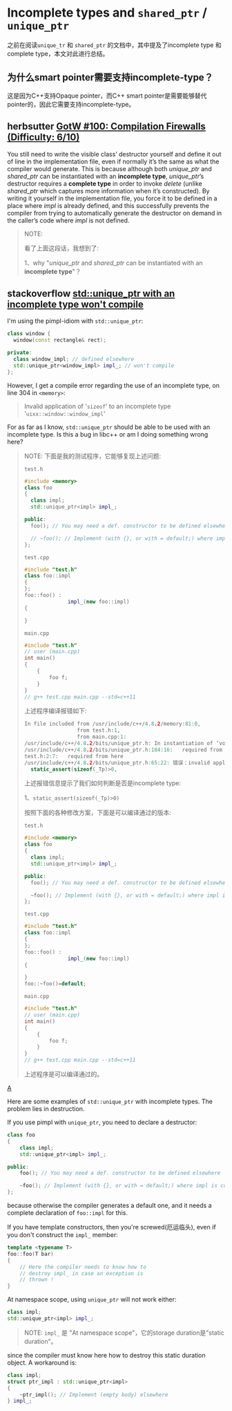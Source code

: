 # Incomplete types and `shared_ptr` / `unique_ptr`

之前在阅读`unique_tr` 和 `shared_ptr` 的文档中，其中提及了incomplete type 和 complete type，本文对此进行总结。

## 为什么smart pointer需要支持incomplete-type？
这是因为C++支持Opaque pointer，而C++ smart pointer是需要能够替代pointer的，因此它需要支持incomplete-type。

## herbsutter [GotW #100: Compilation Firewalls (Difficulty: 6/10)](https://herbsutter.com/gotw/_100/)

You still need to write the visible class’ destructor yourself and define it out of line in the implementation file, even if normally it’s the same as what the compiler would generate. This is because although both *unique_ptr* and *shared_ptr* can be instantiated with an **incomplete type**, *unique_ptr*’s destructor requires a **complete type** in order to invoke *delete* (unlike *shared_ptr* which captures more information when it’s constructed). By writing it yourself in the implementation file, you force it to be defined in a place where *impl* is already defined, and this successfully prevents the compiler from trying to automatically generate the destructor on demand in the caller’s code where *impl* is not defined.

> NOTE: 
>
> 看了上面这段话，我想到了: 
>
> 1、why "*unique_ptr* and *shared_ptr* can be instantiated with an **incomplete type**"？



## stackoverflow [std::unique_ptr with an incomplete type won't compile](https://stackoverflow.com/questions/9954518/stdunique-ptr-with-an-incomplete-type-wont-compile)

I'm using the pimpl-idiom with `std::unique_ptr`:

```cpp
class window {
  window(const rectangle& rect);

private:
  class window_impl; // defined elsewhere
  std::unique_ptr<window_impl> impl_; // won't compile
};
```

However, I get a compile error regarding the use of an incomplete type, on line 304 in `<memory>`:

> Invalid application of '`sizeof`' to an incomplete type '`uixx::window::window_impl`'

For as far as I know, `std::unique_ptr` should be able to be used with an incomplete type. Is this a bug in libc++ or am I doing something wrong here?



> NOTE: 下面是我的测试程序，它能够复现上述问题:
>
> `test.h`
>
> ```C++
> #include <memory>
> class foo
> {
> 	class impl;
> 	std::unique_ptr<impl> impl_;
> 
> public:
> 	foo(); // You may need a def. constructor to be defined elsewhere
> 
> 	// ~foo(); // Implement (with {}, or with = default;) where impl is complete
> };
> ```
>
> `test.cpp`
>
> ```C++
> #include "test.h"
> class foo::impl
> {
> };
> foo::foo() :
> 				impl_(new foo::impl)
> {
> 
> }
> 
> ```
>
> `main.cpp`
>
> ```C++
> #include "test.h"
> // user (main.cpp)
> int main()
> {
>     {
>         foo f;
>     }
> }
> // g++ test.cpp main.cpp --std=c++11
> ```
>
> 
>
> 上述程序编译报错如下:
>
> ```C++
> In file included from /usr/include/c++/4.8.2/memory:81:0,
>                  from test.h:1,
>                  from main.cpp:1:
> /usr/include/c++/4.8.2/bits/unique_ptr.h: In instantiation of ‘void std::default_delete<_Tp>::operator()(_Tp*) const [with _Tp = foo::impl]’:
> /usr/include/c++/4.8.2/bits/unique_ptr.h:184:16:   required from ‘std::unique_ptr<_Tp, _Dp>::~unique_ptr() [with _Tp = foo::impl; _Dp = std::default_delete<foo::impl>]’
> test.h:2:7:   required from here
> /usr/include/c++/4.8.2/bits/unique_ptr.h:65:22: 错误：invalid application of ‘sizeof’ to incomplete type ‘foo::impl’
>   static_assert(sizeof(_Tp)>0,
> ```
>
> 上述报错信息提示了我们如何判断是否是incomplete type:
>
> 1、`static_assert(sizeof(_Tp)>0)`
>
> 按照下面的各种修改方案，下面是可以编译通过的版本:
>
> `test.h`
>
> ```C++
> #include <memory>
> class foo
> {
> 	class impl;
> 	std::unique_ptr<impl> impl_;
> 
> public:
> 	foo(); // You may need a def. constructor to be defined elsewhere
> 
> 	~foo(); // Implement (with {}, or with = default;) where impl is complete
> };
> ```
>
> `test.cpp`
>
> ```C++
> #include "test.h"
> class foo::impl
> {
> };
> foo::foo() :
> 				impl_(new foo::impl)
> {
> 
> }
> foo::~foo()=default;
> ```
>
> `main.cpp`
>
> ```C++
> #include "test.h"
> // user (main.cpp)
> int main()
> {
>     {
>         foo f;
>     }
> }
> // g++ test.cpp main.cpp --std=c++11
> ```
>
> 上述程序是可以编译通过的。
>
> 

[A](https://stackoverflow.com/a/9954553)

Here are some examples of `std::unique_ptr` with incomplete types. The problem lies in destruction.

If you use pimpl with `unique_ptr`, you need to declare a destructor:

```cpp
class foo
{ 
    class impl;
    std::unique_ptr<impl> impl_;

public:
    foo(); // You may need a def. constructor to be defined elsewhere

    ~foo(); // Implement (with {}, or with = default;) where impl is complete
};
```

because otherwise the compiler generates a default one, and it needs a complete declaration of `foo::impl` for this.

If you have template constructors, then you're screwed(厄运临头), even if you don't construct the `impl_` member:

```cpp
template <typename T>
foo::foo(T bar) 
{
    // Here the compiler needs to know how to
    // destroy impl_ in case an exception is
    // thrown !
}
```

At namespace scope, using `unique_ptr` will not work either:

```cpp
class impl;
std::unique_ptr<impl> impl_;
```

> NOTE: `impl_` 是 "At namespace scope"，它的storage duration是"static duration"。

since the compiler must know here how to destroy this static duration object. A workaround is:

```cpp
class impl;
struct ptr_impl : std::unique_ptr<impl>
{
    ~ptr_impl(); // Implement (empty body) elsewhere
} impl_;
```



